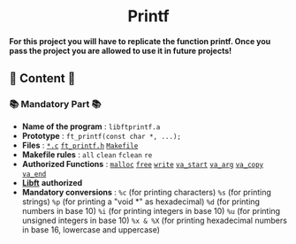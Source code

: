 <h1 align="center">Printf</h1>
<h4>For this project you will have to replicate the function printf. Once you pass the project you are allowed to use it in future projects!</h4>

## 📖 Content 📖

### 📚 Mandatory Part 📚

- **Name of the program** : `libftprintf.a`
- **Prototype** : `ft_printf(const char *, ...);`
- **Files** : [`*.c`](./src) [`ft_printf.h`](./include/ft_printf.h) [`Makefile`](./Makefile)
- **Makefile rules** : `all` `clean` `fclean` `re`
- **Authorized Functions** : [`malloc`](https://man7.org/linux/man-pages/man3/free.3.html) [`free`](https://man7.org/linux/man-pages/man3/free.3.html) [`write`](https://man7.org/linux/man-pages/man2/write.2.html) [`va_start`](https://docs.microsoft.com/es-es/cpp/c-runtime-library/reference/va-arg-va-copy-va-end-va-start?view=msvc-170) [`va_arg`](https://docs.microsoft.com/es-es/cpp/c-runtime-library/reference/va-arg-va-copy-va-end-va-start?view=msvc-170) [`va_copy`](https://docs.microsoft.com/es-es/cpp/c-runtime-library/reference/va-arg-va-copy-va-end-va-start?view=msvc-170) [`va_end`](https://docs.microsoft.com/es-es/cpp/c-runtime-library/reference/va-arg-va-copy-va-end-va-start?view=msvc-170)
- [**Libft**](https://github.com/Zsolt42/Libft) **authorized**
- **Mandatory conversions** : `%c` (for printing characters) `%s` (for printing strings) `%p` (for printing a "void *" as hexadecimal) `%d` (for printing numbers in base 10) `%i` (for printing integers in base 10) `%u` (for printing unsigned integers in base 10) `%x & %X` (for printing hexadecimal numbers in base 16, lowercase and uppercase)

